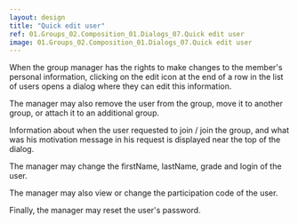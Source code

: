 ```yaml
---
layout: design
title: "Quick edit user"
ref: 01.Groups_02.Composition_01.Dialogs_07.Quick edit user
image: 01.Groups_02.Composition_01.Dialogs_07.Quick edit user
---
```


When the group manager has the rights to make changes to the member's personal information, clicking on the edit icon at the end of a row in the list of users opens a dialog where they can edit this information.

The manager may also remove the user from the group, move it to another group, or attach it to an additional group.

Information about when the user requested to join / join the group, and what was his motivation message in his request is displayed near the top of the dialog.

The manager may change the firstName, lastName, grade and login of the user.

The manager may also view or change the participation code of the user.

Finally, the manager may reset the user's password.

